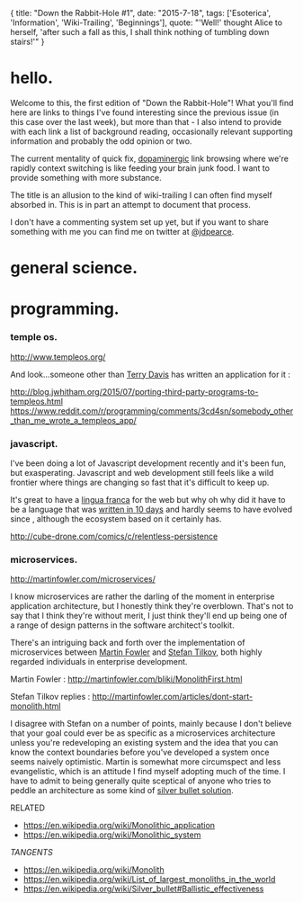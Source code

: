 {
  title: "Down the Rabbit-Hole #1",
  date: "2015-7-18",
  tags: ['Esoterica', 'Information', 'Wiki-Trailing', 'Beginnings'],
  quote: "'Well!' thought Alice to herself, 'after such a fall as this, I shall think nothing of tumbling down stairs!'"
}

# <a name="hello">hello</a>.

Welcome to this, the first edition of "Down the Rabbit-Hole"! 
What you'll find here are links to things I've found interesting since the previous issue 
(in this case over the last week), but more than that - I also intend to provide with each link
a list of background reading, occasionally relevant supporting information and probably
the odd opinion or two. 

The current mentality of quick fix, [dopaminergic](https://en.wikipedia.org/wiki/Dopaminergic) link browsing where we're 
rapidly context switching is like feeding your brain junk food. I want to provide something with more substance. 

The title is an allusion to the kind of wiki-trailing I can often find
myself absorbed in. This is in part an attempt to document that process.

I don't have a commenting system set up yet, but if you want to share something with me you can find me 
on twitter at [@jdpearce](http://twitter.com/jdpearce).

# <a name="general science">general science</a>.

# <a name="programming">programming</a>.
### temple os.
http://www.templeos.org/

And look...someone other than [Terry Davis](https://www.reddit.com/user/TempleOS_Terry_Davis) has written an application for it :

http://blog.jwhitham.org/2015/07/porting-third-party-programs-to-templeos.html
https://www.reddit.com/r/programming/comments/3cd4sn/somebody_other_than_me_wrote_a_templeos_app/

### javascript.
I've been doing a lot of Javascript development recently and it's been fun, but exasperating. Javascript and web development still feels like a
wild frontier where things are changing so fast that it's difficult to keep up.

It's great to have a [lingua franca](https://en.wikipedia.org/wiki/Lingua_franca) for the web but why oh why did it have to be a language that
was [written in 10 days](https://en.wikipedia.org/wiki/Brendan_Eich#Netscape_and_JavaScript) and hardly seems to have evolved since
, although the ecosystem based on it certainly has.

http://cube-drone.com/comics/c/relentless-persistence

### microservices.
http://martinfowler.com/microservices/

I know microservices are rather the darling of the moment in enterprise application architecture, but I honestly think they're overblown. 
That's not to say that I think they're without merit, I just think they'll end up being one of a range of design patterns in the software architect's toolkit.

There's an intriguing back and forth over the implementation of microservices between [Martin Fowler](http://martinfowler.com/) and [Stefan Tilkov](https://www.innoq.com/blog/st/), 
both highly regarded individuals in enterprise development.

Martin Fowler : http://martinfowler.com/bliki/MonolithFirst.html

Stefan Tilkov replies : http://martinfowler.com/articles/dont-start-monolith.html

I disagree with Stefan on a number of points, mainly because I don't believe that your goal could ever be as specific as a microservices architecture unless
you're redeveloping an existing system and the idea that you can know the context boundaries before you've developed a system once seems naively optimistic.
 Martin is somewhat more circumspect and less evangelistic, which is an attitude I find myself adopting much of the time. 
I have to admit to being generally quite sceptical of anyone who tries to peddle an architecture as some kind of [silver bullet solution](https://en.wikipedia.org/wiki/No_Silver_Bullet).

RELATED 
- https://en.wikipedia.org/wiki/Monolithic_application
- https://en.wikipedia.org/wiki/Monolithic_system

_TANGENTS_
- https://en.wikipedia.org/wiki/Monolith
- https://en.wikipedia.org/wiki/List_of_largest_monoliths_in_the_world
- https://en.wikipedia.org/wiki/Silver_bullet#Ballistic_effectiveness